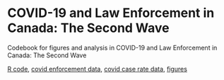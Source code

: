 # COVID-19 and Law Enforcement in Canada: The Second Wave 
Codebook for figures and analysis in COVID-19 and Law Enforcement in Canada: The Second Wave

[R code](ccla-ppmp-may2021-codebook.R), [covid enforcement data](covid19-data-april-27-2021.csv), [covid case rate data](covid19-data-april-27-2021.csv), [figures](https://github.com/alexlusco/ccla-ppmp-enforcement-report-may2021/tree/main/figures)

